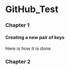 # GitHub_Test

### Chapter 1

#### Creating a new pair of keys

Here is how it is done

### Chapter 2
